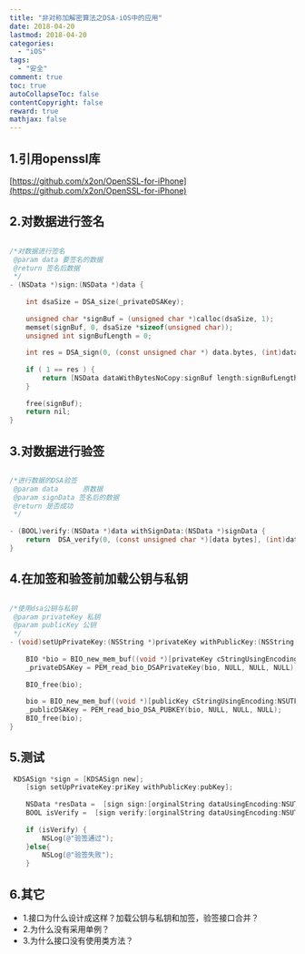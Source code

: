 ```yaml
---
title: "非对称加解密算法之DSA-iOS中的应用"
date: 2018-04-20
lastmod: 2018-04-20
categories:
  - "iOS"
tags:
  - "安全"
comment: true
toc: true
autoCollapseToc: false
contentCopyright: false
reward: true
mathjax: false
---
```



## 1.引用openssl库

[https://github.com/x2on/OpenSSL-for-iPhone](https://github.com/x2on/OpenSSL-for-iPhone)

## 2.对数据进行签名

```objective-c

/*对数据进行签名
 @param data 要签名的数据
 @return 签名后数据
 */
- (NSData *)sign:(NSData *)data {
    
    int dsaSize = DSA_size(_privateDSAKey);
    
    unsigned char *signBuf = (unsigned char *)calloc(dsaSize, 1);
    memset(signBuf, 0, dsaSize *sizeof(unsigned char));
    unsigned int signBufLength = 0;
    
    int res = DSA_sign(0, (const unsigned char *) data.bytes, (int)data.length, signBuf, &signBufLength, _privateDSAKey);
    
    if ( 1 == res ) {
        return [NSData dataWithBytesNoCopy:signBuf length:signBufLength];
    }
    
    free(signBuf);
    return nil;
}

```

## 3.对数据进行验签

```objective-c

/*进行数据的DSA验签
 @param data      原数据
 @param signData 签名后的数据
 @return 是否成功
 */
 
- (BOOL)verify:(NSData *)data withSignData:(NSData *)signData {
    return  DSA_verify(0, (const unsigned char *)[data bytes], (int)data.length,  (const unsigned char *)[signData bytes], (int)signData.length, _publicDSAKey) == 1;
}

```

## 4.在加签和验签前加载公钥与私钥
```objective-c

/*使用dsa公钥与私钥
 @param privateKey 私钥
 @param publicKey 公钥
 */
- (void)setUpPrivateKey:(NSString *)privateKey withPublicKey:(NSString *)publicKey {
    
    BIO *bio = BIO_new_mem_buf((void *)[privateKey cStringUsingEncoding:NSUTF8StringEncoding], -1);
    _privateDSAKey = PEM_read_bio_DSAPrivateKey(bio, NULL, NULL, NULL);
    
    BIO_free(bio);
    
    bio = BIO_new_mem_buf((void *)[publicKey cStringUsingEncoding:NSUTF8StringEncoding], -1);
    _publicDSAKey = PEM_read_bio_DSA_PUBKEY(bio, NULL, NULL, NULL);
    BIO_free(bio);
}
```

## 5.测试

```objective-c
 KDSASign *sign = [KDSASign new];
    [sign setUpPrivateKey:priKey withPublicKey:pubKey];
    
    NSData *resData =  [sign sign:[orginalString dataUsingEncoding:NSUTF8StringEncoding]];
    BOOL isVerify =  [sign verify:[orginalString dataUsingEncoding:NSUTF8StringEncoding] withSignData:resData];
    
    if (isVerify) {
        NSLog(@"验签通过");
    }else{
        NSLog(@"验签失败");
    }

```

## 6.其它
* 1.接口为什么设计成这样？加载公钥与私钥和加签，验签接口合并？
* 2.为什么没有采用单例？
* 3.为什么接口没有使用类方法？